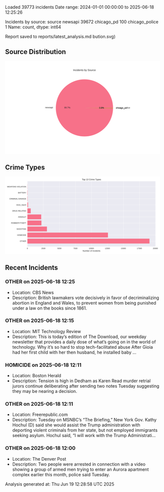 
Loaded 39773 incidents
Date range: 2024-01-01 00:00:00 to 2025-06-18 12:25:26

Incidents by source:
source
newsapi           39672
chicago_pd          100
chicago_police        1
Name: count, dtype: int64

Report saved to reports/latest_analysis.md
bution.svg)

## Source Distribution
![Source Distribution](images/source_distribution.svg)

## Crime Types
![Crime Types](images/crime_types.svg)

## Recent Incidents

### OTHER on 2025-06-18 12:25
- Location: CBS News
- Description: British lawmakers vote decisively in favor of decriminalizing abortion in England and Wales, to prevent women from being punished under a law on the books since 1861.


### OTHER on 2025-06-18 12:15
- Location: MIT Technology Review
- Description: This is today’s edition of The Download, our weekday newsletter that provides a daily dose of what’s going on in the world of technology. Why it’s so hard to stop tech-facilitated abuse After Gioia had her first child with her then husband, he installed baby …


### HOMICIDE on 2025-06-18 12:11
- Location: Boston Herald
- Description: Tension is high in Dedham as Karen Read murder retrial jurors continue deliberating after sending two notes Tuesday suggesting they may be nearing a decision.


### OTHER on 2025-06-18 12:11
- Location: Freerepublic.com
- Description: Tuesday on MSNBC’s “The Briefing,” New York Gov. Kathy Hochul (D) said she would assist the Trump administration with deporting violent criminals from her state, but not employed immigrants seeking asylum. Hochul said, “I will work with the Trump Administrati…


### OTHER on 2025-06-18 12:00
- Location: The Denver Post
- Description: Two people were arrested in connection with a video showing a group of armed men trying to enter an Aurora apartment complex earlier this month, police said Tuesday.

Analysis generated at: Thu Jun 19 12:28:58 UTC 2025
